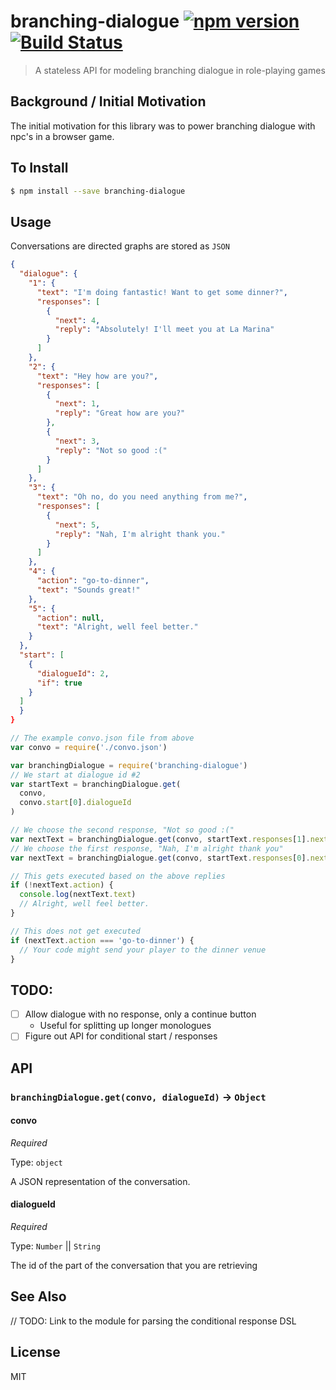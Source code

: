 branching-dialogue [![npm version](https://badge.fury.io/js/branching-dialogue.svg)](http://badge.fury.io/js/branching-dialogue) [![Build Status](https://travis-ci.org/chinedufn/branching-dialogue.svg?branch=master)](https://travis-ci.org/chinedufn/branching-dialogue)
===============

> A stateless API for modeling branching dialogue in role-playing games

## Background / Initial Motivation

The initial motivation for this library was to power branching dialogue with npc's in a browser game.

## To Install

```sh
$ npm install --save branching-dialogue
```

## Usage

Conversations are directed graphs are stored as `JSON`

```json
{
  "dialogue": {
    "1": {
      "text": "I'm doing fantastic! Want to get some dinner?",
      "responses": [
        {
          "next": 4,
          "reply": "Absolutely! I'll meet you at La Marina"
        }
      ]
    },
    "2": {
      "text": "Hey how are you?",
      "responses": [
        {
          "next": 1,
          "reply": "Great how are you?"
        },
        {
          "next": 3,
          "reply": "Not so good :("
        }
      ]
    },
    "3": {
      "text": "Oh no, do you need anything from me?",
      "responses": [
        {
          "next": 5,
          "reply": "Nah, I'm alright thank you."
        }
      ]
    },
    "4": {
      "action": "go-to-dinner",
      "text": "Sounds great!"
    },
    "5": {
      "action": null,
      "text": "Alright, well feel better."
    }
  },
  "start": [
    {
      "dialogueId": 2,
      "if": true
    }
  ]
  }
}
```

```js
// The example convo.json file from above
var convo = require('./convo.json')

var branchingDialogue = require('branching-dialogue')
// We start at dialogue id #2
var startText = branchingDialogue.get(
  convo,
  convo.start[0].dialogueId
)

// We choose the second response, "Not so good :("
var nextText = branchingDialogue.get(convo, startText.responses[1].next)
// We choose the first response, "Nah, I'm alright thank you"
var nextText = branchingDialogue.get(convo, startText.responses[0].next)

// This gets executed based on the above replies
if (!nextText.action) {
  console.log(nextText.text)
  // Alright, well feel better.
}

// This does not get executed
if (nextText.action === 'go-to-dinner') {
  // Your code might send your player to the dinner venue
}
```

## TODO:

- [ ] Allow dialogue with no response, only a continue button
  - Useful for splitting up longer monologues
- [ ] Figure out API for conditional start / responses

## API

### `branchingDialogue.get(convo, dialogueId)` -> `Object`

#### convo

*Required*

Type: `object`

A JSON representation of the conversation.

#### dialogueId

*Required*

Type: `Number` || `String`

The id of the part of the conversation that you are retrieving

## See Also

// TODO: Link to the module for parsing the conditional response DSL

## License

MIT
